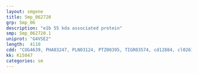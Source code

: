```yaml
---
layout: smgene
title: Smp_062720
grp: Smp_06
description: "e1b 55 kda associated protein"
smp: Smp_062720.1
uniprot: "G4VSE2"
length:  4110
cdd: "COG4639, PHA03247, PLN03124, PTZ00395, TIGR03574, cd12884, cl02614, cl02640, cl21455, pfam00622, pfam02037, pfam13388, pfam13671, smart00449, smart00513"
kk: K15047
categories: sm
---
```

